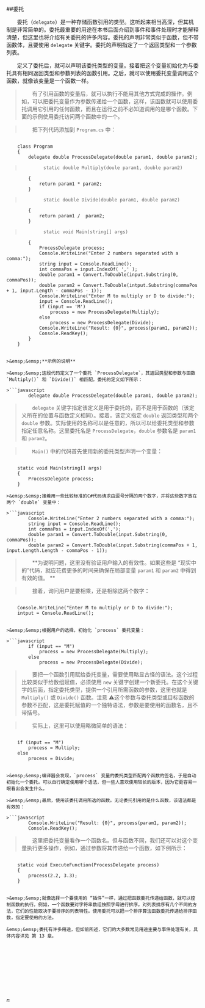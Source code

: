 ##委托

&emsp;&emsp;委托（`delegate`）是一种存储函数引用的类型。这听起来相当高深，但其机制是非常简单的。委托最重要的用途在本书后面介绍到事件和事件处理时才能解释清楚，但这里也将介绍有关委托的许多内容。委托的声明非常类似于函数，但不带函数体，且要使用 `delegate` 关键字。委托的声明指定了一个返回类型和一个参数列表。

&emsp;&emsp;定义了委托后，就可以声明该委托类型的变量。接着把这个变量初始化为与委托具有相同返回类型和参数列表的函数引用。之后，就可以使用委托变量调用这个函数，就像该变量是一个函数一样。

>&emsp;&emsp;有了引用函数的变量后，就可以执行不能用其他方式完成的操作。例如，可以把委托变量作为参数传递给一个函数，这样，该函数就可以使用委托调用它引用的任何函数，而且在运行之前不必知道调用的是哪个函数。下面的示例使用委托访问两个函数中的一个。

>&emsp;&emsp;把下列代码添加到 `Program.cs` 中：

>```javascript
        class Program
        {
            delegate double ProcessDelegate(double param1, double param2);

>             static double Multiply(doule param1, double param2)
            {
                return param1 * param2;
            }

>             static double Divide(double param1, double param2)
            {
                return param1 /  param2;
            }

>             static void Main(string[] args)
            {
                ProcessDelegate process;
                Console.WriteLine("Enter 2 numbers separated with a comma:");
                string input = Console.ReadLine();
                int commaPos = input.IndexOf( ',' );
                double param1 = Convert.ToDouble(input.Substring(0, commaPos));
                double param2 = Convert.ToDouble(intput.Substring(commaPos + 1, input.Length - commaPos - 1));
                Console.WriteLine("Enter M to multiply or D to divide:");
                input = Console.ReadLine();
                if (input == 'M')
                    process = new ProcessDelegate(Multiply);
                else
                    process = new ProcessDelegate(Divide);
                Console.WriteLine("Result: {0}", process(param1, param2));
                Console.ReadKey();
            }
        }
```

>&emsp;&emsp;**示例的说明**

>&emsp;&emsp;这段代码定义了一个委托 `ProcessDelegate`，其返回类型和参数与函数 `Multiply()` 和 `Divide()` 相匹配。委托的定义如下所示：

>```javascript
        delegate double ProcessDelegate(double param1, double param2);
```

>&emsp;&emsp;`delegate` 关键字指定该定义是用于委托的，而不是用于函数的（该定义所在的位置与函数定义相同）。接着，该定义指定 `double` 返回类型和两个 `double` 参数。实际使用的名称可以是任意的，所以可以给委托类型和参数指定任意名称。这里委托名是 `ProcessDelegate`，`double` 参数名是 `param1` 和 `param2`。

>&emsp;&emsp;`Main()` 中的代码首先使用新的委托类型声明一个变量：

>```javascript
        static void Main(string[] args)
        {
            ProcessDelegate process;
        }
```
>&emsp;&emsp;接着用一些比较标准的C#代码请求由逗号分隔的两个数字，并将这些数字放在两个 `double` 变量中：

>```javascript
        Console.WriteLine("Enter 2 numbers separated with a comma:");
        string input = Console.ReadLine();
        int commaPos = input.IndexOf(',');
        double param1 = Convert.ToDouble(input.Substring(0, commaPos));
        double param2 = Convert.ToDouble(input.Substring(commaPos + 1, input.Length.Length - commaPos - 1));
```
>&emsp;&emsp;**为说明问题，这里没有验证用户输入的有效性。如果这些是 “现实中的”代码，就应花费更多的时间来确保在局部变量 `param1` 和 `param2` 中得到有效的值。 **

>&emsp;&emsp;接着，询问用户是要相乘，还是相除这两个数字：

>```javascript
        Console.WriteLine("Enter M to multiply or D to divide:");
        intput = Console.ReadLine();
```

>&emsp;&emsp;根据用户的选择，初始化 `process` 委托变量：

>```javascript
        if (input == "M")
            process = new ProcessDelegate(Multiply);
        else
            process = new ProcessDelegate(Divide);
```

>&emsp;&emsp;要把一个函数引用赋给委托变量，需要使用略显古怪的语法。这个过程比较类似于给数组赋值，必须使用 `new` 关键字创建一个新委托。在这个关键字的后面，指定委托类型，提供一个引用所需函数的参数，这里也就是 `Multiply()` 或 `Divide()` 函数。注意 ⚠️这个参数与委托类型或目标函数的参数不匹配，这是委托赋值的一个独特语法，参数是要使用的函数名，且不带括号。

>&emsp;&emsp;实际上，这里可以使用略微简单的语法：

>```javascript
        if (input == "M")
            process = Multiply;
        else
            process = Divide;
```

>&emsp;&emsp;编译器会发现，`process` 变量的委托类型匹配两个函数的签名，于是自动初始化一个委托。可以自行确定使用哪个语法，但一些人喜欢使用较长的版本，因为它更容易一眼看出会发生什么。

>&emsp;&emsp;最后，使用该委托调用所选的函数。无论委托引用的是什么函数，该语法都是有效的：

>```javascript
        Console.WriteLine("Result: {0}", process(param1, param2));
        Console.ReadKey();
```

>&emsp;&emsp;这里把委托变量看作一个函数名。但与函数不同，我们还可以对这个变量执行更多操作，例如，通过参数将其传递给一个函数，如下例所示：

>```javascript
        static void ExecuteFunction(ProcessDelegate process)
        {
            process(2.2, 3.3);
        }
```

>&emsp;&emsp;就像选择一个要使用的 “插件”一样，通过把函数委托传递给函数，就可以控制函数的执行。例如，一个函数要对字符串数组按照字母进行排序。对列表排序有几个不同的方法，它们的性能取决于要排序的列表特性。使用委托可以把一个排序算法函数委托传递给排序函数，指定要使用的方法。

&emsp;&emsp;委托有许多用途，但如前所述，它们的大多数常见用途主要与事件处理有关，具体内容详见 第 13 章。











🔚